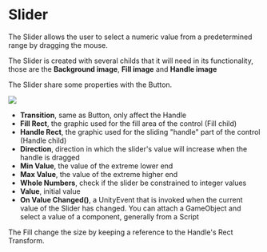 # Slider

The Slider allows the user to select a numeric value from a predetermined range by dragging the mouse.

The Slider is created with several childs that it will need in its functionality, those are the **Background image**, **Fill image** and **Handle image**

The Slider share some properties with the Button.

![](image20.png)

* **Transition**, same as Button, only affect the Handle
* **Fill Rect**, the graphic used for the fill area of the control (Fill child)
* **Handle Rect**, the graphic used for the sliding "handle" part of the control (Handle child)
* **Direction**, direction in which the slider's value will increase when the handle is dragged
* **Min Value**, the value of the extreme lower end
* **Max Value**, the value of the extreme higher end
* **Whole Numbers**, check if the slider be constrained to integer values
* **Value**, initial value
* **On Value Changed()**, a UnityEvent that is invoked when the current value of the Slider has changed. You can attach a GameObject and select a value of a component, generally from a Script

The Fill change the size by keeping a reference to the Handle's Rect Transform.